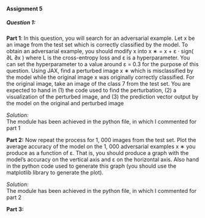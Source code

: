 
#### Assignment 5 

##### Question 1: 

**Part 1**: In this question, you will search for an adversarial example. Let x be an image
from the test set which is correctly classified by the model. To obtain an adversarial example,
you should modify x into x
∗ = x + ε · sign(
∂L
∂x ) where L is the cross-entropy loss and ε is a
hyperparameter. You can set the hyperparameter to a value around ε = 0.3 for the purpose of
this question. Using JAX, find a perturbed image x
∗ which is misclassified by the model while
the original image x was originally correctly classified. For the original image, take an image
of the class 7 from the test set. You are expected to hand in (1) the code used to find the
perturbation, (2) a visualization of the perturbed image, and (3) the prediction vector output
by the model on the original and perturbed image

*Solution:* \
 The module has been achieved in the python file, in which I commented for part 1

**Part 2:** Now repeat the process for 1, 000 images from the test set. Plot the average accuracy
of the model on the 1, 000 adversarial examples x
∗ you produce as a function of ε. That is, you
should produce a graph with the model’s accuracy on the vertical axis and ε on the horizontal
axis. Also hand in the python code used to generate this graph (you should use the matplotlib
library to generate the plot).

*Solution:* \
The module has been achieved in the python file, in which I commented for part 2

**Part 3:** 
  
